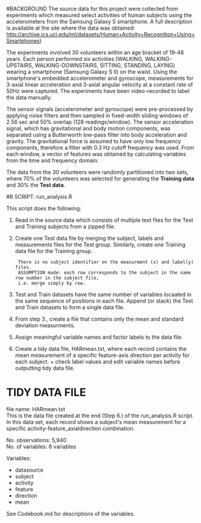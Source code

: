 #BACKGROUND
The source data for this project were collected from experiments which measured select activities of human subjects using the accelerometers from the Samsung Galaxy S smartphone. A full description is available at the site where the data was obtained: http://archive.ics.uci.edu/ml/datasets/Human+Activity+Recognition+Using+Smartphones)

The experiments involved 30 volunteers within an age bracket of 19-48 years. Each person performed six activities (WALKING, WALKING-UPSTAIRS, WALKING-DOWNSTAIRS, SITTING, STANDING, LAYING) wearing a smartphone (Samsung Galaxy S II) on the waist.  Using the smartphone's embedded accelerometer and gyroscope, measurements for 3-axial linear acceleration and 3-axial angular velocity at a constant rate of 50Hz were captured. 
The experiments have been video-recorded to label the data manually. 

The sensor signals (accelerometer and gyroscope) were pre-processed by applying noise filters and then sampled in fixed-width sliding windows of 2.56 sec and 50% overlap (128 readings/window). The sensor acceleration signal, which has gravitational and body motion components, was separated using a Butterworth low-pass filter into body acceleration and gravity. The gravitational force is assumed to have only low frequency components, therefore a filter with 0.3 Hz cutoff frequency was used. From each window, a vector of features was obtained by calculating variables from the time and frequency domain.

The data from the 30 volunteers were randomly partitioned into two sets, where 70% of the volunteers was selected for generating the **Training data** and 30% the **Test data**. 




#R SCRIPT: run_analysis.R

This script does the following: 

1. Read in the source data which consists of multiple text files for the Test and Training subjects from a zipped file.
2. Create one Test data file by merging the subject, labels and measurements files for the Test group. Similarly, create one Training data file for the Training group.

        There is no subject identifier on the measurment (x) and label(y) files. 
        ASSUMPTION made: each row corresponds to the subject in the same row number in the subject file, 
        i.e. merge simply by row.
        
3. Test and Train datasets have the same number of variables locaated in the same sequence of positions in each file. Append (or stack) the Test and Train datasets to form a single data file.
4. From step 3., create a file that contains only the mean and standard deviation measurments.
5. Assign meaningful variable names and factor labels to the data file.  
6. Create a tidy data file, HARmean.txt, where each record contains the mean measurement of a specific feature-axis direction per activity for each subject.
       + check label values and edit variable names before outputting tidy data file.
       

# TIDY DATA FILE
file name:  HARmean.txt  
This is the data file created at the end (Step 6.) of the run_analysis.R script. In this data set, each record shows a subject's mean measurement for a specific activity-feature_axialdirection combination.

No. observations: 5,940   
No. of variables: 6 variables  

Variables:  
   - datasource  
   - subject    
   - activity  
   - feature     
   - direction  
   - mean       
 
See Codebook.md for descriptions of the variables.
